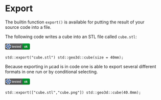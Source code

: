# Export

The builtin function `export()` is available for putting the result of your source code into a file.

The following code writes a cube into an STL file called `cube.stl`:

[![test](.test/export_single.png)](.test/export_single.log)

```µcad,export_single
std::export("cube.stl") std::geo3d::cube(size = 40mm);
```

Because exporting in µcad is in code one is able to export several different formats in one run or by conditional selecting.

[![test](.test/export_multiple.png)](.test/export_multiple.log)

```µcad,export_multiple
std::export(["cube.stl","cube.png"]) std::geo3d::cube(40.0mm);
```
